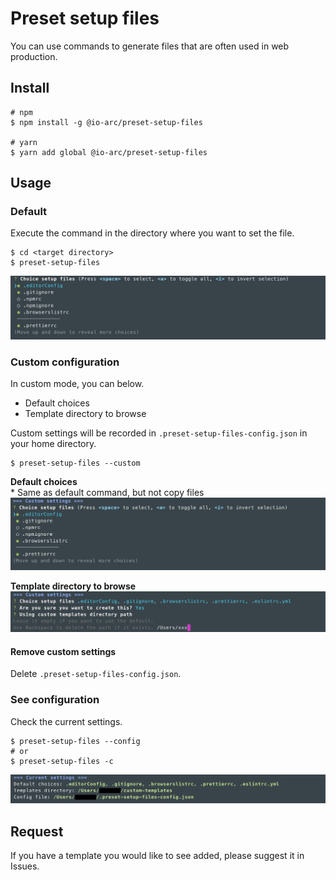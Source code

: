 # Preset setup files

You can use commands to generate files that are often used in web production.

## Install

```shell
# npm
$ npm install -g @io-arc/preset-setup-files

# yarn
$ yarn add global @io-arc/preset-setup-files
```

## Usage

### Default

Execute the command in the directory where you want to set the file.

```shell
$ cd <target directory>
$ preset-setup-files
```

![default preset setup files](docs/images/default.jpg)

### Custom configuration

In custom mode, you can below.

- Default choices
- Template directory to browse

Custom settings will be recorded in `.preset-setup-files-config.json` in your home directory.

```shell
$ preset-setup-files --custom
```

**Default choices**  
\* Same as default command, but not copy files
![default preset setup files](docs/images/custom-choices.jpg)

**Template directory to browse**  
![default preset setup files](docs/images/custom-directory.jpg)

#### Remove custom settings

Delete `.preset-setup-files-config.json`.

### See configuration

Check the current settings.

```shell
$ preset-setup-files --config
# or
$ preset-setup-files -c
```

![config](docs/images/see-config.jpg)

## Request

If you have a template you would like to see added, please suggest it in Issues.
